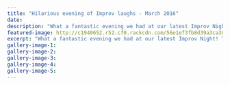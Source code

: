 ```yaml
---
title: "Hilarious evening of Improv laughs - March 2016"
date: 
description: "What a fantastic evening we had at our latest Improv Night! The performers, hostess & audience all lit up the Repertory Theatre on Sat night for our first show of 2016 & what a hilarious show it was!"
featured-image: http://c1940652.r52.cf0.rackcdn.com/56e1ef3fb8d39a3ca3001aad/Repertory-Theatre-R-Janes.-J-Southee-10.3.16.jpg
excerpt: "What a fantastic evening we had at our latest Improv Night! The performers, hostess and audience all lit up the Repertory Theatre on Saturday night for our first show of 2016 and what a hilarious show it was!"
gallery-image-1: 
gallery-image-2: 
gallery-image-3: 
gallery-image-4: 
gallery-image-5: 
---
```

